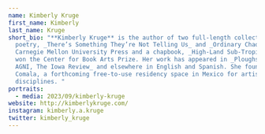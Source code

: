 ```yaml
---
name: Kimberly Kruge
first_name: Kimberly
last_name: Kruge
short_bio: "**Kimberly Kruge** is the author of two full-length collections of
  poetry, _There’s Something They’re Not Telling Us_ and _Ordinary Chaos,_ from
  Carnegie Mellon University Press and a chapbook, _High-Land Sub-Tropic,_ which
  won the Center for Book Arts Prize. Her work has appeared in _Ploughshares,
  AGNI, The Iowa Review_ and elsewhere in English and Spanish. She founded Casa
  Comala, a forthcoming free-to-use residency space in Mexico for artists of all
  disciplines. "
portraits:
  - media: 2023/09/kimberly-kruge
website: http://kimberlykruge.com/
instagram: kimberly.a.kruge
twitter: kimberly_kruge
---
```

